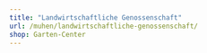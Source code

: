 ```yaml
---
title: "Landwirtschaftliche Genossenschaft"
url: /muhen/landwirtschaftliche-genossenschaft/
shop: Garten-Center
---
```

